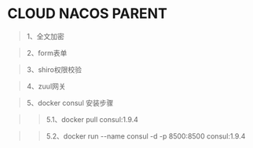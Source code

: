 # CLOUD NACOS PARENT
> 1、全文加密

> 2、form表单

> 3、shiro权限校验

> 4、zuul网关

> 5、docker consul  安装步骤

>>5.1、docker pull consul:1.9.4

>>5.2、docker run --name consul -d -p 8500:8500 consul:1.9.4
    
